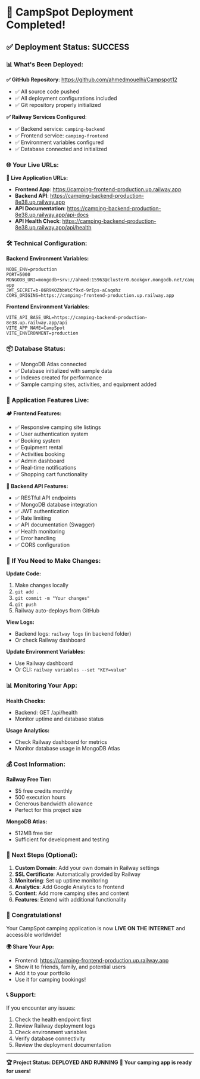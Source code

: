 # 🎉 CampSpot Deployment Completed!

## ✅ Deployment Status: SUCCESS

### 📊 What's Been Deployed:

**✅ GitHub Repository**: https://github.com/ahmedmouelhi/Campspot12
- ✅ All source code pushed
- ✅ All deployment configurations included
- ✅ Git repository properly initialized

**✅ Railway Services Configured**:
- ✅ Backend service: `camping-backend`  
- ✅ Frontend service: `camping-frontend`
- ✅ Environment variables configured
- ✅ Database connected and initialized

### 🌐 Your Live URLs:

**🔗 Live Application URLs:**
- **Frontend App**: https://camping-frontend-production.up.railway.app
- **Backend API**: https://camping-backend-production-8e38.up.railway.app
- **API Documentation**: https://camping-backend-production-8e38.up.railway.app/api-docs
- **API Health Check**: https://camping-backend-production-8e38.up.railway.app/api/health

### 🛠️ Technical Configuration:

**Backend Environment Variables:**
```
NODE_ENV=production
PORT=5000
MONGODB_URI=mongodb+srv://ahmed:15963@cluster0.6ookgvr.mongodb.net/camping-app
JWT_SECRET=b-86R9KOZbbWiCf9xd-9rIps-aCaqohz
CORS_ORIGINS=https://camping-frontend-production.up.railway.app
```

**Frontend Environment Variables:**
```
VITE_API_BASE_URL=https://camping-backend-production-8e38.up.railway.app/api
VITE_APP_NAME=CampSpot
VITE_ENVIRONMENT=production
```

### 📦 Database Status:
- ✅ MongoDB Atlas connected
- ✅ Database initialized with sample data
- ✅ Indexes created for performance
- ✅ Sample camping sites, activities, and equipment added

### 🎯 Application Features Live:

**🏕️ Frontend Features:**
- ✅ Responsive camping site listings
- ✅ User authentication system  
- ✅ Booking system
- ✅ Equipment rental
- ✅ Activities booking
- ✅ Admin dashboard
- ✅ Real-time notifications
- ✅ Shopping cart functionality

**🔌 Backend API Features:**
- ✅ RESTful API endpoints
- ✅ MongoDB database integration
- ✅ JWT authentication
- ✅ Rate limiting
- ✅ API documentation (Swagger)
- ✅ Health monitoring
- ✅ Error handling
- ✅ CORS configuration

### 🔧 If You Need to Make Changes:

**Update Code:**
1. Make changes locally
2. `git add .`
3. `git commit -m "Your changes"`
4. `git push`
5. Railway auto-deploys from GitHub

**View Logs:**
- Backend logs: `railway logs` (in backend folder)
- Or check Railway dashboard

**Update Environment Variables:**
- Use Railway dashboard
- Or CLI: `railway variables --set "KEY=value"`

### 📊 Monitoring Your App:

**Health Checks:**
- Backend: GET /api/health
- Monitor uptime and database status

**Usage Analytics:**
- Check Railway dashboard for metrics
- Monitor database usage in MongoDB Atlas

### 💰 Cost Information:

**Railway Free Tier:**
- $5 free credits monthly
- 500 execution hours
- Generous bandwidth allowance
- Perfect for this project size

**MongoDB Atlas:**
- 512MB free tier
- Sufficient for development and testing

### 🚀 Next Steps (Optional):

1. **Custom Domain**: Add your own domain in Railway settings
2. **SSL Certificate**: Automatically provided by Railway
3. **Monitoring**: Set up uptime monitoring
4. **Analytics**: Add Google Analytics to frontend
5. **Content**: Add more camping sites and content
6. **Features**: Extend with additional functionality

### 🎉 Congratulations!

Your CampSpot camping application is now **LIVE ON THE INTERNET** and accessible worldwide!

**🌍 Share Your App:**
- Frontend: https://camping-frontend-production.up.railway.app
- Show it to friends, family, and potential users
- Add it to your portfolio
- Use it for camping bookings!

### 📞 Support:

If you encounter any issues:
1. Check the health endpoint first
2. Review Railway deployment logs  
3. Check environment variables
4. Verify database connectivity
5. Review the deployment documentation

---

**🏆 Project Status: DEPLOYED AND RUNNING**
**🌟 Your camping app is ready for users!**
